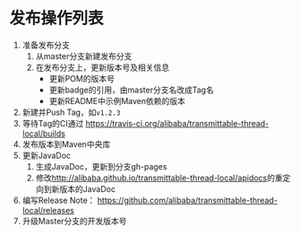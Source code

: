 发布操作列表
===============================

1. 准备发布分支
    1. 从master分支新建发布分支
    1. 在发布分支上，更新版本号及相关信息
        - 更新POM的版本号
        - 更新badge的引用，由master分支名改成Tag名
        - 更新README中示例Maven依赖的版本
1. 新建并Push Tag，如`v1.2.3`
1. 等待Tag的CI通过 <https://travis-ci.org/alibaba/transmittable-thread-local/builds>
1. 发布版本到Maven中央库
1. 更新JavaDoc
    1. 生成JavaDoc，更新到分支gh-pages
    1. 修改<http://alibaba.github.io/transmittable-thread-local/apidocs>的重定向到新版本的JavaDoc
1. 编写Release Note： <https://github.com/alibaba/transmittable-thread-local/releases>
1. 升级Master分支的开发版本号
